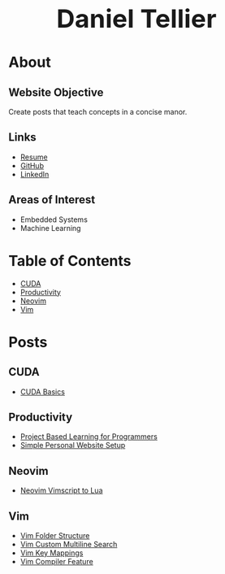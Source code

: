 <h1 style="font-size: 50px; text-align: center;">Daniel Tellier</h1>

# About
## Website Objective
Create posts that teach concepts in a concise manor.

## Links
- [Resume](./docs/daniel_tellier.pdf)
- <a href="https://github.com/DanielTellier" target="_blank">GitHub</a>
- <a href="https://www.linkedin.com/in/daniel-tellier-210ab3a4"
  target="_blank">LinkedIn
  </a>

## Areas of Interest
- Embedded Systems
- Machine Learning

# Table of Contents
- [CUDA](#cuda)
- [Productivity](#productivity)
- [Neovim](#neovim)
- [Vim](#vim)

# Posts
## CUDA
- [CUDA Basics](./posts/cuda_basics.md)

## Productivity
- [Project Based Learning for Programmers](./posts/project_based_learning.md)
- [Simple Personal Website Setup](./posts/simple_personal_website_setup.md)

## Neovim
- [Neovim Vimscript to Lua](./posts/neovim_vimscript_to_lua.md)

## Vim
- [Vim Folder Structure](./posts/vim_folder_structure.md)
- [Vim Custom Multiline Search](./posts/vim_multi_line_search.md)
- [Vim Key Mappings](./posts/vim_key_mappings.md)
- [Vim Compiler Feature](./posts/vim_compiler_feature.md)
